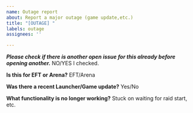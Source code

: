```yaml
---
name: Outage report
about: Report a major outage (game update,etc.)
title: "[OUTAGE] "
labels: outage
assignees: ''

---
```


***Please check if there is another open issue for this already before opening another.***
NO/YES I checked.

**Is this for EFT or Arena?**
EFT/Arena

**Was there a recent Launcher/Game update?**
Yes/No

**What functionality is no longer working?**
Stuck on waiting for raid start, etc.
